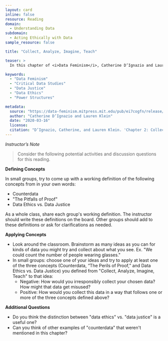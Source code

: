 ```yaml
---
layout: card
inline: false
resource: Reading
domain:
  - Understanding Data
subdomain:
  - Acting Ethically with Data
sample_resource: false

title: "Collect, Analyze, Imagine, Teach"

teaser: >
  In this chapter of <i>Data Feminism</i>, Catherine D’Ignazio and Lauren Klein emphasize the ways data can both reinforce and challenge systems of oppression.

keywords:
  - "Data Feminism"
  - "Critical Data Studies"
  - "Data Justice"
  - "Data Ethics"
  - "Power Structures"

metadata:
  source: "https://data-feminism.mitpress.mit.edu/pub/ei7cogfn/release/4"
  author: "Catherine D’Ignazio and Lauren Klein"
  date: "2020-03-16"
  license:
  citation: "D’Ignazio, Catherine, and Lauren Klein. 'Chapter 2: Collect, Analyze, Imagine, Teach.' Data Feminism. MIT Press, 2020. https://data-feminism.mitpress.mit.edu/pub/ei7cogfn/release/4"
---
```


_Instructor’s Note_

> Consider the following potential activities and discussion questions for this reading.

**Defining Concepts**

In small groups, try to come up with a working definition of the following concepts from in your own words:

- Counterdata
- "The Pitfalls of Proof"
- Data Ethics vs. Data Justice

As a whole class, share each group's working definition. The instructor should write these definitions on the board. Other groups should add to these definitions or ask for clarifications as needed.

**Applying Concepts**

- Look around the classroom. Brainstorm as many ideas as you can for kinds of data you might try and collect about what you see. Ex. "We could count the number of people wearing glasses."
- In small groups: choose one of your ideas and try to apply at least one of the three concepts (Counterdata, “The Perils of Proof,” and Data Ethics vs. Data Justice) you defined from "Collect, Analyze, Imagine, Teach" to that idea:
  - Negative: How would you irresponsibly collect your chosen data? How might that data get misused?
  - Positive: How would you collect this data in a way that follows one or more of the three concepts defined above?

**Additional Questions**

- Do you think the distinction between "data ethics" vs. "data justice" is a useful one?
- Can you think of other examples of "counterdata" that weren't mentioned in this chapter?
